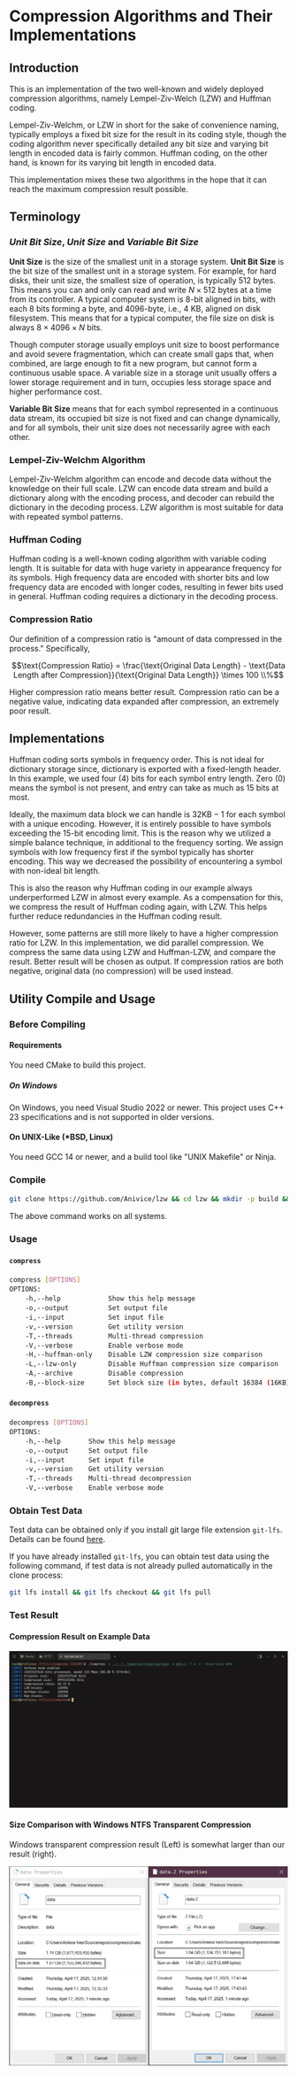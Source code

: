 # Compression Algorithms and Their Implementations

## Introduction

This is an implementation of the two well-known and widely deployed compression algorithms,
namely Lempel-Ziv-Welch (LZW) and Huffman coding.

Lempel-Ziv-Welchm, or LZW in short for the sake of convenience naming,
typically employs a fixed bit size for the result in its coding style,
though the coding algorithm never specifically detailed any bit size and varying bit length 
in encoded data is fairly common.
Huffman coding, on the other hand, is known for its varying bit length in encoded data.

This implementation mixes these two algorithms in the hope that it can reach
the maximum compression result possible.

## Terminology

### *Unit Bit Size*, *Unit Size* and *Variable Bit Size*

**Unit Size** is the size of the smallest unit in a storage system.
**Unit Bit Size** is the bit size of the smallest unit in a storage system.
For example, for hard disks, their unit size, the smallest size of operation, is typically 512 bytes.
This means you can and only can read and write $N \times 512$ bytes at a time from its controller.
A typical computer system is 8-bit aligned in bits, with each 8 bits forming a byte,
and 4096-byte, i.e., 4 KB, aligned on disk filesystem.
This means that for a typical computer, the file size on disk is always $8 \times 4096 \times N$ bits.

Though computer storage usually employs unit size to boost performance and avoid severe fragmentation,
which can create small gaps that, when combined, 
are large enough to fit a new program, but cannot form a continuous usable space.
A variable size in a storage unit usually offers a lower storage requirement and in turn,
occupies less storage space and higher performance cost.

**Variable Bit Size** means that for each symbol represented in a continuous data stream,
its occupied bit size is not fixed and can change dynamically,
and for all symbols, their unit size does not necessarily agree with each other.

### Lempel-Ziv-Welchm Algorithm

Lempel-Ziv-Welchm algorithm can encode and decode data
without the knowledge on their full scale.
LZW can encode data stream and build a dictionary along with the encoding process,
and decoder can rebuild the dictionary in the decoding process.
LZW algorithm is most suitable for data with repeated symbol patterns.

### Huffman Coding

Huffman coding is a well-known coding algorithm with variable coding length.
It is suitable for data with huge variety in appearance frequency for its symbols.
High frequency data are encoded with shorter bits and low frequency data are encoded with longer codes,
resulting in fewer bits used in general.
Huffman coding requires a dictionary in the decoding process.

### Compression Ratio

Our definition of a compression ratio is "amount of data compressed in the process."
Specifically,

$$\text{Compression Ratio} = \frac{\text{Original Data Length} - \text{Data Length after Compression}}{\text{Original Data Length}} \times 100 \\%$$

Higher compression ratio means better result.
Compression ratio can be a negative value, indicating data expanded after compression,
an extremely poor result.

## Implementations

Huffman coding sorts symbols in frequency order.
This is not ideal for dictionary storage since,
dictionary is exported with a fixed-length header.
In this example, we used four (4) bits for each symbol entry length.
Zero (0) means the symbol is not present, and entry can take as much as 15 bits at most.

Ideally, the maximum data block we can handle is $32 \text{KB} - 1$ for each symbol with a unique encoding.
However, it is entirely possible to have symbols exceeding the 15-bit encoding limit.
This is the reason why we utilized a simple balance technique,
in additional to the frequency sorting.
We assign symbols with low frequency first if the symbol typically has shorter encoding.
This way we decreased the possibility of encountering a symbol with non-ideal bit length.

This is also the reason why Huffman coding in our example always underperformed LZW
in almost every example.
As a compensation for this, we compress the result of Huffman coding again, with LZW.
This helps further reduce redundancies in the Huffman coding result.

However, some patterns are still more likely to have a higher compression ratio for LZW.
In this implementation, we did parallel compression.
We compress the same data using LZW and Huffman-LZW, and compare the result.
Better result will be chosen as output.
If compression ratios are both negative,
original data (no compression) will be used instead.

## Utility Compile and Usage

### Before Compiling

#### Requirements

You need CMake to build this project.

##### **On Windows**

On Windows, you need Visual Studio 2022 or newer.
This project uses C++ 23 specifications and is not supported in older versions.

#### **On UNIX-Like (\*BSD, Linux)**

You need GCC 14 or newer, and a build tool like "UNIX Makefile" or Ninja.

### Compile

```bash
git clone https://github.com/Anivice/lzw && cd lzw && mkdir -p build && cd build && cmake ..  -DCMAKE_BUILD_TYPE=Release && cmake --build . --config=Release
```

The above command works on all systems.

### Usage

#### `compress`

```bash
compress [OPTIONS]
OPTIONS: 
    -h,--help            Show this help message
    -o,--output          Set output file
    -i,--input           Set input file
    -v,--version         Get utility version
    -T,--threads         Multi-thread compression
    -V,--verbose         Enable verbose mode
    -H,--huffman-only    Disable LZW compression size comparison
    -L,--lzw-only        Disable Huffman compression size comparison
    -A,--archive         Disable compression
    -B,--block-size      Set block size (in bytes, default 16384 (16KB), 32767 Max (32KB - 1))
```

#### `decompress`

```bash
decompress [OPTIONS]
OPTIONS: 
    -h,--help       Show this help message
    -o,--output     Set output file
    -i,--input      Set input file
    -v,--version    Get utility version
    -T,--threads    Multi-thread decompression
    -V,--verbose    Enable verbose mode
```

### Obtain Test Data

Test data can be obtained only if you install git large file extension `git-lfs`.
Details can be found [here](https://git-lfs.com/).

If you have already installed `git-lfs`, you can obtain test data using the following command,
if test data is not already pulled automatically in the clone process:

```bash
git lfs install && git lfs checkout && git lfs pull
```

### Test Result

#### Compression Result on Example Data

![Compression Result on Example Data](resources/compress-cmd.png)

#### Size Comparison with Windows NTFS Transparent Compression

Windows transparent compression result (Left) is somewhat larger than our result (right).

![Compression Result Size Comparison with Windows NTFS Transparent Compression](resources/compress.png)
